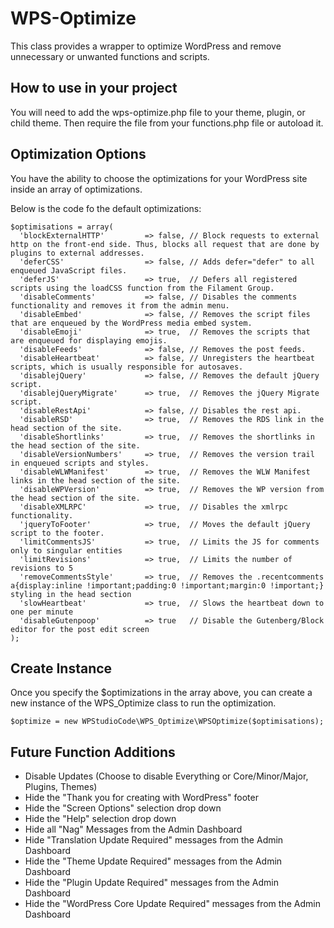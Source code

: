 # WPS-Optimize
This class provides a wrapper to optimize WordPress and remove unnecessary or unwanted functions and scripts.

## How to use in your project
You will need to add the wps-optimize.php file to your theme, plugin, or child theme. Then require the file from your functions.php file or autoload it.

## Optimization Options
You have the ability to choose the optimizations for your WordPress site inside an array of optimizations.

Below is the code fo the default optimizations:

```
$optimisations = array(
  'blockExternalHTTP'         => false, // Block requests to external http on the front-end side. Thus, blocks all request that are done by plugins to external addresses.
  'deferCSS'                  => false, // Adds defer="defer" to all enqueued JavaScript files.
  'deferJS'                   => true,  // Defers all registered scripts using the loadCSS function from the Filament Group.  
  'disableComments'           => false, // Disables the comments functionality and removes it from the admin menu.
  'disableEmbed'              => false, // Removes the script files that are enqueued by the WordPress media embed system.
  'disableEmoji'              => true,  // Removes the scripts that are enqueued for displaying emojis.
  'disableFeeds'              => false, // Removes the post feeds.
  'disableHeartbeat'          => false, // Unregisters the heartbeat scripts, which is usually responsible for autosaves.
  'disablejQuery'             => false, // Removes the default jQuery script.
  'disablejQueryMigrate'      => true,  // Removes the jQuery Migrate script.
  'disableRestApi'            => false, // Disables the rest api.
  'disableRSD'                => true,  // Removes the RDS link in the head section of the site.
  'disableShortlinks'         => true,  // Removes the shortlinks in the head section of the site.                     
  'disableVersionNumbers'     => true,  // Removes the version trail in enqueued scripts and styles.           
  'disableWLWManifest'        => true,  // Removes the WLW Manifest links in the head section of the site.
  'disableWPVersion'          => true,  // Removes the WP version from the head section of the site.           
  'disableXMLRPC'             => true,  // Disables the xmlrpc functionality.
  'jqueryToFooter'            => true,  // Moves the default jQuery script to the footer.
  'limitCommentsJS'           => true,  // Limits the JS for comments only to singular entities
  'limitRevisions'            => true,  // Limits the number of revisions to 5
  'removeCommentsStyle'       => true,  // Removes the .recentcomments a{display:inline !important;padding:0 !important;margin:0 !important;} styling in the head section
  'slowHeartbeat'             => true,  // Slows the heartbeat down to one per minute
  'disableGutenpoop'          => true   // Disable the Gutenberg/Block editor for the post edit screen
);
```

## Create Instance
Once you specify the $optimizations in the array above, you can create a new instance of the WPS_Optimize class to run the optimization.

```
$optimize = new WPStudioCode\WPS_Optimize\WPSOptimize($optimisations);
```

## Future Function Additions
- Disable Updates  (Choose to disable Everything or Core/Minor/Major, Plugins, Themes)
- Hide the "Thank you for creating with WordPress" footer
- Hide the "Screen Options" selection drop down
- Hide the "Help" selection drop down
- Hide all "Nag" Messages from the Admin Dashboard
- Hide "Translation Update Required" messages from the Admin Dashboard
- Hide the "Theme Update Required" messages from the Admin Dashboard
- Hide the "Plugin Update Required" messages from the Admin Dashboard
- Hide the "WordPress Core Update Required" messages from the Admin Dashboard
